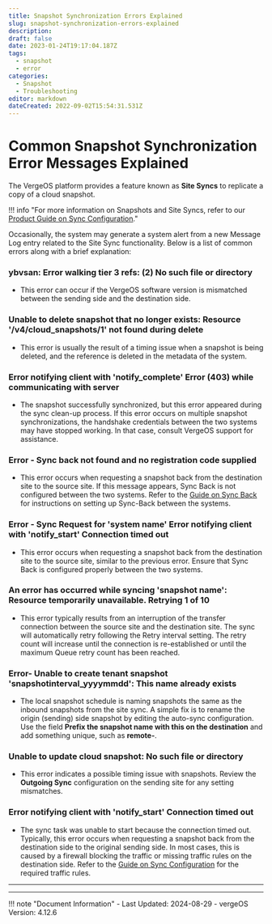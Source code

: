 ```yaml
---
title: Snapshot Synchronization Errors Explained
slug: snapshot-synchronization-errors-explained
description: 
draft: false
date: 2023-01-24T19:17:04.187Z
tags:
  - snapshot
  - error
categories:
  - Snapshot
  - Troubleshooting
editor: markdown
dateCreated: 2022-09-02T15:54:31.531Z
---
```


# Common Snapshot Synchronization Error Messages Explained

The VergeOS platform provides a feature known as **Site Syncs** to replicate a copy of a cloud snapshot.

!!! info "For more information on Snapshots and Site Syncs, refer to our [Product Guide on Sync Configuration](/product-guide/backup-dr/sync-configuration)."

Occasionally, the system may generate a system alert from a new Message Log entry related to the Site Sync functionality. Below is a list of common errors along with a brief explanation:

### ybvsan: Error walking tier 3 refs: (2) No such file or directory
- This error can occur if the VergeOS software version is mismatched between the sending side and the destination side.

### Unable to delete snapshot that no longer exists: Resource '/v4/cloud_snapshots/1' not found during delete
- This error is usually the result of a timing issue when a snapshot is being deleted, and the reference is deleted in the metadata of the system.

### Error notifying client with 'notify_complete' Error (403) while communicating with server
- The snapshot successfully synchronized, but this error appeared during the sync clean-up process. If this error occurs on multiple snapshot synchronizations, the handshake credentials between the two systems may have stopped working. In that case, consult VergeOS support for assistance.

### Error - Sync back not found and no registration code supplied
- This error occurs when requesting a snapshot back from the destination site to the source site. If this message appears, Sync Back is not configured between the two systems. Refer to the [Guide on Sync Back](/product-guide/backup-dr/sync-back) for instructions on setting up Sync-Back between the systems.

### Error - Sync Request for 'system name' Error notifying client with 'notify_start' Connection timed out
- This error occurs when requesting a snapshot back from the destination site to the source site, similar to the previous error. Ensure that Sync Back is configured properly between the two systems.

### An error has occurred while syncing 'snapshot name': Resource temporarily unavailable. Retrying 1 of 10
- This error typically results from an interruption of the transfer connection between the source site and the destination site. The sync will automatically retry following the Retry interval setting. The retry count will increase until the connection is re-established or until the maximum Queue retry count has been reached.

### Error- Unable to create tenant snapshot 'snapshotinterval_yyyymmdd': This name already exists
- The local snapshot schedule is naming snapshots the same as the inbound snapshots from the site sync. A simple fix is to rename the origin (sending) side snapshot by editing the auto-sync configuration. Use the field **Prefix the snapshot name with this on the destination** and add something unique, such as **remote-**.

### Unable to update cloud snapshot: No such file or directory
- This error indicates a possible timing issue with snapshots. Review the **Outgoing Sync** configuration on the sending site for any setting mismatches.

### Error notifying client with 'notify_start' Connection timed out
- The sync task was unable to start because the connection timed out. Typically, this error occurs when requesting a snapshot back from the destination side to the original sending side. In most cases, this is caused by a firewall blocking the traffic or missing traffic rules on the destination side. Refer to the [Guide on Sync Configuration](/product-guide/backup-dr/sync-configuration/) for the required traffic rules.

---
---

!!! note "Document Information"
    - Last Updated: 2024-08-29
    - vergeOS Version: 4.12.6

